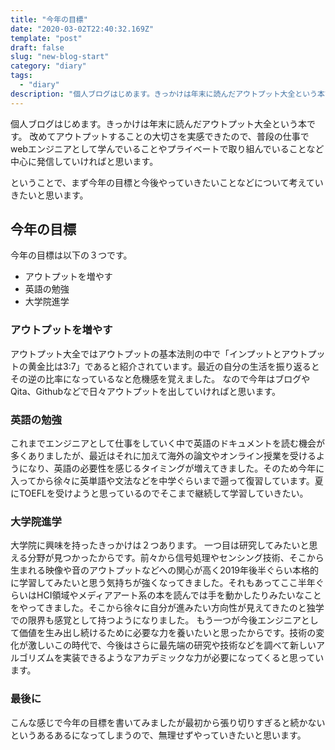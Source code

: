 ```yaml
---
title: "今年の目標"
date: "2020-03-02T22:40:32.169Z"
template: "post"
draft: false
slug: "new-blog-start"
category: "diary"
tags: 
  - "diary"
description: "個人ブログはじめます。きっかけは年末に読んだアウトプット大全という本です。改めてアウトプットすることの大切さを実感できたので、普段の仕事でwebエンジニアとして学んでいることやプライベートで取り組んでいることなど中心に発信していければと思います。"
---
```

個人ブログはじめます。きっかけは年末に読んだアウトプット大全という本です。
改めてアウトプットすることの大切さを実感できたので、普段の仕事でwebエンジニアとして学んでいることやプライベートで取り組んでいることなど中心に発信していければと思います。

ということで、まず今年の目標と今後やっていきたいことなどについて考えていきたいと思います。

## 今年の目標
今年の目標は以下の３つです。

+ アウトプットを増やす
+ 英語の勉強
+ 大学院進学

### アウトプットを増やす
アウトプット大全ではアウトプットの基本法則の中で「インプットとアウトプットの黄金比は3:7」であると紹介されています。最近の自分の生活を振り返るとその逆の比率になっているなと危機感を覚えました。
なので今年はブログやQita、Githubなどで日々アウトプットを出していければと思います。

### 英語の勉強
これまでエンジニアとして仕事をしていく中で英語のドキュメントを読む機会が多くありましたが、最近はそれに加えて海外の論文やオンライン授業を受けるようになり、英語の必要性を感じるタイミングが増えてきました。そのため今年に入ってから徐々に英単語や文法などを中学ぐらいまで遡って復習しています。夏にTOEFLを受けようと思っているのでそこまで継続して学習していきたい。

### 大学院進学
大学院に興味を持ったきっかけは２つあります。
一つ目は研究してみたいと思える分野が見つかったからです。前々から信号処理やセンシング技術、そこから生まれる映像や音のアウトプットなどへの関心が高く2019年後半ぐらい本格的に学習してみたいと思う気持ちが強くなってきました。それもあってここ半年ぐらいはHCI領域やメディアアート系の本を読んでは手を動かしたりみたいなことをやってきました。そこから徐々に自分が進みたい方向性が見えてきたのと独学での限界も感覚として持つようになりました。
もう一つが今後エンジニアとして価値を生み出し続けるために必要な力を養いたいと思ったからです。技術の変化が激しいこの時代で、今後はさらに最先端の研究や技術などを調べて新しいアルゴリズムを実装できるようなアカデミックな力が必要になってくると思っています。

### 最後に
こんな感じで今年の目標を書いてみましたが最初から張り切りすぎると続かないというあるあるになってしまうので、無理せずやっていきたいと思います。